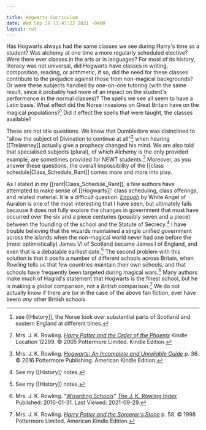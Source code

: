 ```yaml
---

title: Hogwarts Curriculum
date: Wed Sep 29 11:47:22 2021 -0400
layout: rut
---
```


Has Hogwarts always had the same classes we see during Harry's time as a
student?  Was alchemy at one time a more regularly scheduled elective?  Were
there ever classes in the arts or in languages?  For most of its history,
literacy was not universal, did Hogwarts have classes in writing, composition,
reading, or arithmetic, if so, did the need for these classes contribute to the
prejudice against those from non-magical backgrounds?  Or were these subjects
handled by one-on-one tutoring (with the same result, since it probably had
more of an impact on the student's performance in the normal classes)?  The
spells we see all seem to have a Latin basis.  What effect did the Norse
invasions on Great Britain have on the magical populations?[^20210812-1]  Did
it effect the spells that were taught, the classes available?  

These are not idle questions.  We know that Dumbledore was disinclined to
"allow the subject of Divination to continue at all"[^20210928-6] when hearing
[[Trelawney]] actually give a prophecy changed his mind.  We are also told that
specialised subjects (plural), of which Alchemy is the only provided example,
are sometimes provided for NEWT students.[^20210928-7]  Moreover, as you answer
these questions, the overall impossibility of the [[class
schedule|Class_Schedule_Rant]] comes more and more into play.  

As I stated in my [[rant|Class_Schedule_Rant]], a few authors have attempted to
make sense of [[Hogwarts]]' class scheduling, class offerings, and related
material.  It is a difficult question.  _[Enough][WAAE1]_ by White Angel of
Auralon is one of the most interesting that I have seen, but ultimately fails
because it does not fully explore the changes in government that must have
occurred over the six and a piece centuries (possibly seven and a piece) between
the founding of the school and the Statute of Secrecy.[^20210929-1]  I have
trouble believing that the wizards maintained a single unified government across
the islands when the non-magical world never had one before the (most
optimistically) James VI of Scotland became James I of England, and even that is
a debatable earliest date.[^20210929-2]  The second problem with this solution
is that it posits a number of different schools across Britain, when Rowling
tells us that few countries maintain their own schools, and that schools have
frequently been targeted during magical wars.[^20210929-3]  Many authors make
much of Hagrid's statement that Hogwarts is the finest school, but he is making
a *global* comparison, not a *British* comparison.[^20210929-4]  We do not
actually know if there are (or in the case of the above fan fiction, ever have
been) *any* other British schools.

[^20210929-4]: Mrs. J. K. Rowling.
    _[Harry Potter and the Sorcerer's Stone](https://www.goodreads.com/book/show/3.Harry_Potter_and_the_Sorcerer_s_Stone)_ 
    p. 58. © 1998 Pottermore Limited. American Kindle Edition. 

[^20210929-3]: Mrs. J. K. Rowling.
    "[Wizarding Schools](https://www.rowlingindex.org/work/pmws/)"
    [The J. K. Rowling Index](https://www.rowlingindex.org/)
    Published: 2016-01-31.  Last Viewed: 2021-09-29.

[WAAE1]: https://www.fanfiction.net/s/13052816

[^20210929-2]: See my [[History]] notes.

[^20210929-1]: See my [[History]] notes.

[^20210928-7]: Mrs. J. K. Rowling.
    _[Hogwarts: An Incomplete and Unreliable Guide](https://www.goodreads.com/book/show/31538647-hogwarts)_
    p. 36. © 2016 Pottermore Publishing. American Kindle Edition.

[^20210928-6]: Mrs. J. K. Rowling. 
    _[Harry Potter and the Order of the Phoenix](https://www.goodreads.com/book/show/2.Harry_Potter_and_the_Order_of_the_Phoenix)_
    Kindle Location 12299. © 2005 Pottermore Limited. Kindle Edition. 

[^20210812-1]: see [[History]], the Norse took over substantial parts of
    Scotland and eastern England at different times.
